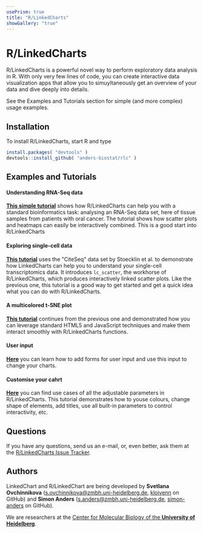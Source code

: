 ```yaml
---
usePrism: true
title: "R/LinkedCharts"
showGallery: "true"
---
```


# R/LinkedCharts

<div class="gallery"></div>

R/LinkedCharts is a powerful novel way to perform exploratory data analysis in R. With only very few lines of code, you can create interactive data visualization apps that allow you to simuyltaneously get an overview of your data and dive deeply into details.

See the Examples and Tutorials section for simple (and more complex) usage examples.

## Installation

To install R/LinkedCharts, start R and type

```r
install.packages( "devtools" )
devtools::install_github( "anders-biostat/rlc" )
```


## Examples and Tutorials

#### Understanding RNA-Seq data

[**This simple tutorial**](tutorials/oscc.html) shows how R/LinkedCharts can help you with a standard bioinformatics task: analysing an RNA-Seq data set, here of tissue samples from patients with oral cancer. The tutorial shows how scatter plots and heatmaps can easily be interactively combined. This is a good start into R/LinkedCharts

#### Exploring single-cell data

[**This tutorial**](tutorials/citeseq1.html) uses the "CiteSeq" data set by Stoecklin et al. to demonstrate how LinkedCharts can help you to understand your single-cell transcriptomics data. It introduces `lc_scatter`, the workhorse of R/LinkedCharts, which produces interactively linked scatter plots. Like the previous one, this tutorial is a good way to get started and get a quick idea what you can do with R/LinkedCharts.

#### A multicolored t-SNE plot

[**This tutorial**](tutorials/citeseq2.html) continues from the previous one and demonstrated how you can leverage standard HTML5 and JavaScript techniques and make them interact smoothly with R/LinkedCharts functions.

#### User input

[**Here**](tutorials/inputs.html) you can learn how to add forms for user input and use this input to change your charts.


#### Customise your cahrt

[**Here**](tutorials/props.html) you can find use cases of all the adjustable parameters in R/LinkedCharts. This tutorial demonstrates how to youse colours, change shape of elements, add titles, use all built-in parameters to
control interactivity, etc.

## Questions

If you have any questions, send us an e-mail, or, even better, ask them at the [R/LinkedCharts Issue Tracker](https://github.com/anders-biostat/rlc/issues).


## Authors

LinkedChart and R/LinkedChart are being developed by **Svetlana Ovchinnikova** ([s.ovchinnikova@zmbh.uni-heidelberg.de](mailto:s.ovchinnikova@zmbh.uni-heidelberg.de), [kloivenn](https://github.com/kloivenn) on GitHub) and **Simon Anders** ([s.anders@zmbh.uni-heidelberg.de](mailto:s.anders@zmbh.uni-heidelberg.de), [simon-anders](https://github.com/simon-anders) on GitHub). 

We are researchers at the [Center for Molecular Biology of the **University of Heidelberg**](https://www.zmbh.uni-heidelberg.de/).